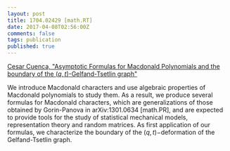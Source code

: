 ```yaml
---
layout: post
title: 1704.02429 [math.RT]
date: 2017-04-08T02:56:00Z
comments: false
tags: publication
published: true
---
```


[Cesar Cuenca, "Asymptotic Formulas for Macdonald Polynomials and the boundary of the  $(q, t)$-Gelfand-Tsetlin graph"](http://arxiv.org/abs/1704.02429v1)

<!--more-->

We introduce Macdonald characters and use algebraic properties of Macdonald
polynomials to study them. As a result, we produce several formulas for
Macdonald characters, which are generalizations of those obtained by
Gorin-Panova in arXiv:1301.0634 [math.PR], and are expected to provide tools
for the study of statistical mechanical models, representation theory and
random matrices. As first application of our formulas, we characterize the
boundary of the $(q, t)-$deformation of the Gelfand-Tsetlin graph.

